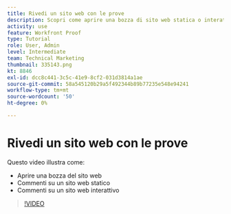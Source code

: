 ```yaml
---
title: Rivedi un sito web con le prove
description: Scopri come aprire una bozza di sito web statica o interattiva in [!DNL  Workfront] e fare commenti.
activity: use
feature: Workfront Proof
type: Tutorial
role: User, Admin
level: Intermediate
team: Technical Marketing
thumbnail: 335143.png
kt: 8846
exl-id: dcc8c441-3c5c-41e9-8cf2-031d3814a1ae
source-git-commit: 58a545120b29a5f492344b89b77235e548e94241
workflow-type: tm+mt
source-wordcount: '50'
ht-degree: 0%

---
```


# Rivedi un sito web con le prove

Questo video illustra come:

* Aprire una bozza del sito web
* Commenti su un sito web statico
* Commenti su un sito web interattivo

>[!VIDEO](https://video.tv.adobe.com/v/335143/?quality=12)

<!--
## Learn more
* Review an interactive proof
* Review a static proof
-->
